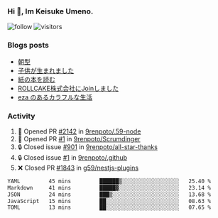 ### Hi 👋, Im Keisuke Umeno.

<!--
**9renpoto/9renpoto** is a ✨ _special_ ✨ repository because its `README.md` (this file) appears on your GitHub profile.

Here are some ideas to get you started:

- 🔭 I’m currently working on ...
- 🌱 I’m currently learning ...
- 👯 I’m looking to collaborate on ...
- 🤔 I’m looking for help with ...
- 💬 Ask me about ...
- 📫 How to reach me: ...
- 😄 Pronouns: ...
- ⚡ Fun fact: ...
-->

![follow](https://img.shields.io/github/followers/9renpoto?label=Follow&style=social)
![visitors](https://komarev.com/ghpvc/?username=9renpoto&label=Profile%20views&color=0e75b6&style=flat)

### Blogs posts

<!-- BLOG-POST-LIST:START -->
- [朝型](https://9renpoto.win/entry/2024/05/29/im-an-early)
- [子供が生まれました](https://9renpoto.win/entry/2024/04/18/hello-world)
- [紙の本を読む](https://9renpoto.win/entry/2024/02/25/reading-papar-book)
- [ROLLCAKE株式会社にJoinしました](https://9renpoto.win/entry/2024/02/11/join)
- [eza のあるカラフルな生活](https://9renpoto.win/entry/2024/02/01/eza)
<!-- BLOG-POST-LIST:END -->

### Activity

<!--START_SECTION:activity-->
1. 💪 Opened PR [#2142](https://github.com/9renpoto/.59-node/pull/2142) in [9renpoto/.59-node](https://github.com/9renpoto/.59-node)
2. 💪 Opened PR [#1](https://github.com/9renpoto/Scrumdinger/pull/1) in [9renpoto/Scrumdinger](https://github.com/9renpoto/Scrumdinger)
3. 🔒 Closed issue [#901](https://github.com/9renpoto/all-star-thanks/issues/901) in [9renpoto/all-star-thanks](https://github.com/9renpoto/all-star-thanks)
4. 🔒 Closed issue [#1](https://github.com/9renpoto/.github/issues/1) in [9renpoto/.github](https://github.com/9renpoto/.github)
5. ❌ Closed PR [#1843](https://github.com/g59/nestjs-plugins/pull/1843) in [g59/nestjs-plugins](https://github.com/g59/nestjs-plugins)
<!--END_SECTION:activity-->

<!--START_SECTION:waka-->

```txt
YAML         45 mins         ██████▒░░░░░░░░░░░░░░░░░░   25.40 %
Markdown     41 mins         █████▓░░░░░░░░░░░░░░░░░░░   23.14 %
JSON         24 mins         ███▒░░░░░░░░░░░░░░░░░░░░░   13.68 %
JavaScript   15 mins         ██░░░░░░░░░░░░░░░░░░░░░░░   08.63 %
TOML         13 mins         ██░░░░░░░░░░░░░░░░░░░░░░░   07.65 %
```

<!--END_SECTION:waka-->
